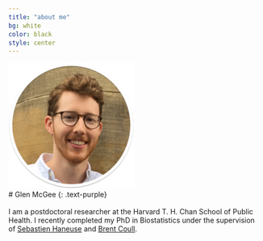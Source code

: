 ```yaml
---
title: "about me"
bg: white
color: black
style: center
---
```


<div class="container">
	<div class="row">
        	<div class="half column"  style="center">
 	   	<img src="img/headshot1sh.png" height="250px" width="250px">
<br>
# Glen McGee
{: .text-purple}
<br>
<span class="fa-stack subtlecircle" style="font-size:25px; background:white">
  <i class="fa fa-circle fa-stack-2x text-white"></i>
  <a href="mailto:glen_mcgee@hsph.harvard.edu"><i class="fa fa-envelope fa-stack-1x text-black"></i></a>
</span>
<span class="fa-stack subtlecircle" style="font-size:25px; background:white">
  <i class="fa fa-circle fa-stack-2x text-white"></i>
  <a href="https://github.com/glenmcgee"><i class="fa fa-github fa-stack-1x text-black"></i></a>
</span>
<span class="fa-stack subtlecircle" style="font-size:25px; background:white">
  <i class="fa fa-circle fa-stack-2x text-white"></i>
  <a href="https://scholar.google.com/citations?user=Fe524GEAAAAJ&hl=en&oi=ao"><i class="fa fa-graduation-cap fa-stack-1x text-black"></i></a>
</span>
		</div>
		<div class="half column" style="center">
		<br>
 	   	I am a postdoctoral researcher at the Harvard T. H. Chan School of Public Health. I recently completed my PhD in Biostatistics under the supervision of <a href="https://www.hsph.harvard.edu/sebastien-haneuse/">Sebastien Haneuse</a> and <a href="https://www.hsph.harvard.edu/brent-coull/">Brent Coull</a>. 
		</div>
       </div><!-- row -->
</div><!-- container -->


<!--<span id="forkongithub">
  <a href="{{ site.source_link }}" class="bg-black">
    Fork me on GitHub
  </a>
</span>-->
